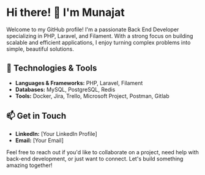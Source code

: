 # Hi there! 👋 I'm Munajat

Welcome to my GitHub profile! I'm a passionate Back End Developer specializing in PHP, Laravel, and Filament. With a strong focus on building scalable and efficient applications, I enjoy turning complex problems into simple, beautiful solutions.

## 🔧 Technologies & Tools

- **Languages & Frameworks:** PHP, Laravel, Filament
- **Databases:** MySQL, PostgreSQL, Redis
- **Tools:** Docker, Jira, Trello, Microsoft Project, Postman, Gitlab

## 📫 Get in Touch

- **LinkedIn:** [Your LinkedIn Profile]
- **Email:** [Your Email]

Feel free to reach out if you'd like to collaborate on a project, need help with back-end development, or just want to connect. Let's build something amazing together!

